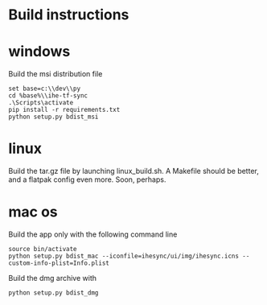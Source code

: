 Build instructions
=================

# windows
Build the msi distribution file

    set base=c:\\dev\\py
    cd %base%\\ihe-tf-sync
    .\Scripts\activate
    pip install -r requirements.txt
    python setup.py bdist_msi

# linux
Build the tar.gz file by launching linux_build.sh. A Makefile should be better, and a flatpak config even more. Soon, perhaps.

# mac os
Build the app only with the following command line

    source bin/activate
    python setup.py bdist_mac --iconfile=ihesync/ui/img/ihesync.icns --custom-info-plist=Info.plist

Build the dmg archive with

    python setup.py bdist_dmg 